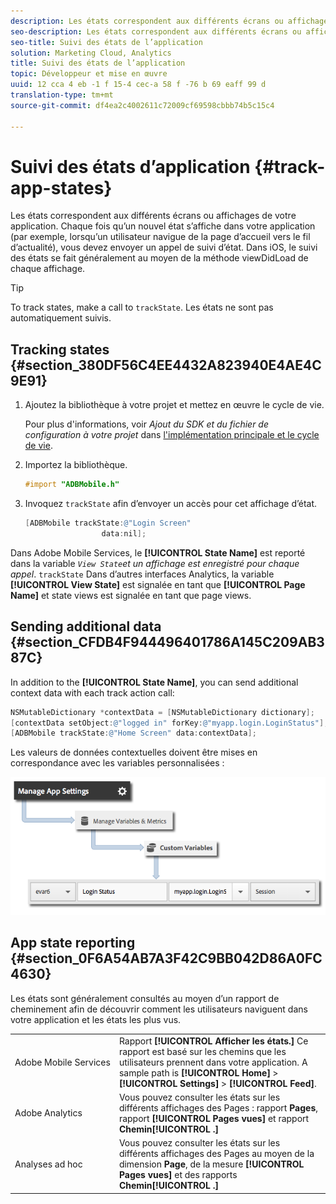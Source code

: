```yaml
---
description: Les états correspondent aux différents écrans ou affichages de votre application. Chaque fois qu’un nouvel état s’affiche dans votre application (par exemple, lorsqu’un utilisateur navigue de la page d’accueil vers le fil d’actualité), vous devez envoyer un appel de suivi d’état. Dans iOS, le suivi des états se fait généralement au moyen de la méthode viewDidLoad de chaque affichage.
seo-description: Les états correspondent aux différents écrans ou affichages de votre application. Chaque fois qu’un nouvel état s’affiche dans votre application (par exemple, lorsqu’un utilisateur navigue de la page d’accueil vers le fil d’actualité), vous devez envoyer un appel de suivi d’état. Dans iOS, le suivi des états se fait généralement au moyen de la méthode viewDidLoad de chaque affichage.
seo-title: Suivi des états de l’application
solution: Marketing Cloud, Analytics
title: Suivi des états de l’application
topic: Développeur et mise en œuvre
uuid: 12 cca 4 eb -1 f 15-4 cec-a 58 f -76 b 69 eaff 99 d
translation-type: tm+mt
source-git-commit: df4ea2c4002611c72009cf69598cbbb74b5c15c4

---
```



# Suivi des états d’application {#track-app-states}

Les états correspondent aux différents écrans ou affichages de votre application. Chaque fois qu’un nouvel état s’affiche dans votre application (par exemple, lorsqu’un utilisateur navigue de la page d’accueil vers le fil d’actualité), vous devez envoyer un appel de suivi d’état. Dans iOS, le suivi des états se fait généralement au moyen de la méthode viewDidLoad de chaque affichage.

>[!TIP]
>
>To track states, make a call to `trackState`. Les états ne sont pas automatiquement suivis.

## Tracking states {#section_380DF56C4EE4432A823940E4AE4C9E91}

1. Ajoutez la bibliothèque à votre projet et mettez en œuvre le cycle de vie.

   Pour plus d'informations, voir *Ajout du SDK et du fichier de configuration à votre projet* dans [l'implémentation principale et le cycle de vie](/help/ios/getting-started/dev-qs.md).
1. Importez la bibliothèque.

   ```objective-c
   #import "ADBMobile.h"
   ```

1. Invoquez `trackState` afin d’envoyer un accès pour cet affichage d’état.

   ```objective-c
   [ADBMobile trackState:@"Login Screen"  
                    data:nil];
   ```

Dans Adobe Mobile Services, le **[!UICONTROL State Name]** est reporté dans la variable *`View State`et un affichage est enregistré pour chaque appel*. `trackState` Dans d’autres interfaces Analytics, la variable **[!UICONTROL View State]** est signalée en tant que **[!UICONTROL Page Name]** et state views est signalée en tant que page views.

## Sending additional data {#section_CFDB4F944496401786A145C209AB387C}

In addition to the **[!UICONTROL State Name]**, you can send additional context data with each track action call:

```objective-c
NSMutableDictionary *contextData = [NSMutableDictionary dictionary]; 
[contextData setObject:@"logged in" forKey:@"myapp.login.LoginStatus"]; 
[ADBMobile trackState:@"Home Screen" data:contextData];
```

Les valeurs de données contextuelles doivent être mises en correspondance avec les variables personnalisées :

![](assets/map-variable-context-state.png)

## App state reporting {#section_0F6A54AB7A3F42C9BB042D86A0FC4630}

Les états sont généralement consultés au moyen d’un rapport de cheminement afin de découvrir comment les utilisateurs naviguent dans votre application et les états les plus vus.

|  |  |
|--- |--- |
| Adobe Mobile Services   | Rapport **[!UICONTROL Afficher les états.]** Ce rapport est basé sur les chemins que les utilisateurs prennent dans votre application. A sample path is  **[!UICONTROL Home]**  &gt;  **[!UICONTROL Settings]**  &gt; **[!UICONTROL Feed]**. |
| Adobe Analytics  | Vous pouvez consulter les états sur les différents affichages des Pages : rapport **Pages**, rapport **[!UICONTROL Pages vues]** et rapport **Chemin[!UICONTROL .]** |
| Analyses ad hoc | Vous pouvez consulter les états sur les différents affichages des Pages au moyen de la dimension **Page**, de la mesure **[!UICONTROL Pages vues]** et des rapports **Chemin[!UICONTROL .]** |
